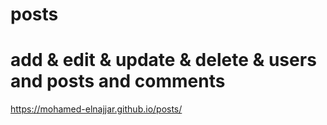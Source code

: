 # posts
# add &amp; edit &amp; update &amp; delete &amp; users and posts and comments
https://mohamed-elnajjar.github.io/posts/
